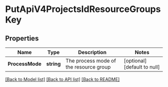 # PutApiV4ProjectsIdResourceGroupsKey

## Properties
Name | Type | Description | Notes
------------ | ------------- | ------------- | -------------
**ProcessMode** | **string** | The process mode of the resource group | [optional] [default to null]

[[Back to Model list]](../README.md#documentation-for-models) [[Back to API list]](../README.md#documentation-for-api-endpoints) [[Back to README]](../README.md)


